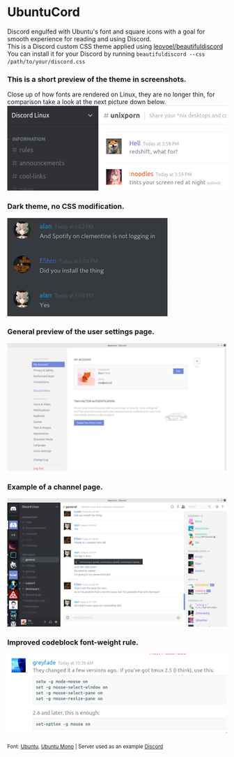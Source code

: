 # UbuntuCord
Discord engulfed with Ubuntu's font and square icons with a goal for smooth experience for reading and using Discord. <br />
This is a Discord custom CSS theme applied using [leovoel/beautifuldiscord](https://github.com/leovoel/BeautifulDiscord) <br />
You can install it for your Discord by running `beautifuldiscord --css /path/to/your/discord.css` <br />

### This is a short preview of the theme in screenshots. <br />
Close up of how fonts are rendered on Linux, they are no longer thin, for comparison take a look at the next picture down below. <br />
![img1](https://github.com/Vixtron/ubuntucord/blob/master/pic1.png)

### Dark theme, no CSS modification. <br />
![img2](https://github.com/Vixtron/ubuntucord/blob/master/pic2.png)

### General preview of the user settings page.
![img3](https://github.com/Vixtron/ubuntucord/blob/master/pic3.png)

### Example of a channel page.
![img4](https://github.com/Vixtron/ubuntucord/blob/master/pic4.png)

### Improved codeblock font-weight rule.
![img5](https://github.com/Vixtron/ubuntucord/blob/master/pic5.png)<br />

<sub>Font: [Ubuntu](https://fonts.google.com/specimen/Ubuntu), [Ubuntu Mono](https://fonts.google.com/specimen/Ubuntu+Mono) | Server used as an example [Discord](https://discordapp.com/invite/discord-linux)</sub>
